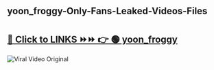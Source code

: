 
 ## yoon_froggy-Only-Fans-Leaked-Videos-Files

# <h2><a href="https://mediaupload.pro?yoon_froggy">🔗 Click to LINKS ⏩⏩ 👉 🟢 yoon_froggy </a></h2>

<a href="https://mediaupload.pro?yoon_froggy" rel="nofollow" data-target="animated-image.originalLink"><img src="https://i.ibb.co.com/xMMVF88/686577567.gif" alt="Viral Video Original" style="max-width: 100%; display: inline-block;" data-target="animated-image.originalImage"></a>